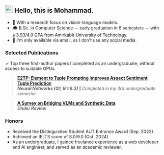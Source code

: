 ## <img src="https://media.giphy.com/media/hvRJCLFzcasrR4ia7z/giphy.gif" width="25px"> Hello, this is Mohammad.
- 🔭 With a research focus on vision-language models.
- 🎓 B.Sc. in Computer Science — early graduation in 6 semesters — with a 3.93/4.0 GPA from Amirkabir University of Technology.
- 💬 I'm only available via email, as I don't use any social media.

### Selected Publications

✓ Top three first-author papers I completed as an undergraduate, without access to suitable GPUs.

> [**E2TP: Element to Tuple Prompting Improves Aspect Sentiment Tuple Prediction**](https://www.sciencedirect.com/science/article/pii/S0893608025007270)<br>
> _**Neural Networks (Q1, IF=6.3)**_ **|** _Completed in my 3rd undergraduate semester_<br>

> [**A Survey on Bridging VLMs and Synthetic Data**](https://openreview.net/pdf?id=ThjDCZOljE)<br>
> _**Under Review**_<br>

### Honors
- Received the Distinguished Student AUT Entrance Award (Sep. 2022)
- Achieved an IELTS score of 8.0/9.0 (Oct. 2024)
- As an undergraduate, I gained freelance experience as a web developer and AI engineer, and served as an academic reviewer.
